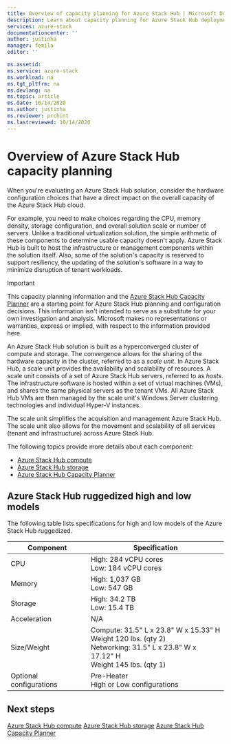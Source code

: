 ```yaml
---
title: Overview of capacity planning for Azure Stack Hub | Microsoft Docs
description: Learn about capacity planning for Azure Stack Hub deployments. See specifications for high and low models of the Azure Stack Hub ruggedized.
services: azure-stack
documentationcenter: ''
author: justinha
manager: femila
editor: ''

ms.assetid:
ms.service: azure-stack
ms.workload: na
ms.tgt_pltfrm: na
ms.devlang: na
ms.topic: article
ms.date: 10/14/2020
ms.author: justinha
ms.reviewer: prchint
ms.lastreviewed: 10/14/2020
---
```


# Overview of Azure Stack Hub capacity planning

When you're evaluating an Azure Stack Hub solution, consider the hardware configuration choices that have a direct impact on the overall capacity of the Azure Stack Hub cloud. 

For example, you need to make choices regarding the CPU, memory density, storage configuration, and overall solution scale or number of servers. Unlike a traditional virtualization solution, the simple arithmetic of these components to determine usable capacity doesn't apply. Azure Stack Hub is built to host the infrastructure or management components within the solution itself. Also, some of the solution's capacity is reserved to support resiliency, the updating of the solution's software in a way to minimize disruption of tenant workloads. 

> [!IMPORTANT]
> This capacity planning information and the [Azure Stack Hub Capacity Planner](https://aka.ms/azstackcapacityplanner) are a starting point for Azure Stack Hub planning and configuration decisions. This information isn't intended to serve as a substitute for your own investigation and analysis. Microsoft makes no representations or warranties, express or implied, with respect to the information provided here.
 
An Azure Stack Hub solution is built as a hyperconverged cluster of compute and storage. The convergence allows for the sharing of the hardware capacity in the cluster, referred to as a *scale unit*. In Azure Stack Hub, a scale unit provides the availability and scalability of resources. A scale unit consists of a set of Azure Stack Hub servers, referred to as *hosts*. The infrastructure software is hosted within a set of virtual machines (VMs), and shares the same physical servers as the tenant VMs. All Azure Stack Hub VMs are then managed by the scale unit's Windows Server clustering technologies and individual Hyper-V instances. 

The scale unit simplifies the acquisition and management Azure Stack Hub. The scale unit also allows for the movement and scalability of all services (tenant and infrastructure) across Azure Stack Hub. 

The following topics provide more details about each component:

- [Azure Stack Hub compute](../operator/azure-stack-capacity-planning-compute.md?toc=/azure-stack/tdc/toc.json&bc=/azure-stack/breadcrumb/toc.json)
- [Azure Stack Hub storage](../operator/azure-stack-capacity-planning-storage.md?toc=/azure-stack/tdc/toc.json&bc=/azure-stack/breadcrumb/toc.json)
- [Azure Stack Hub Capacity Planner](../operator/azure-stack-app-service-capacity-planning.md?toc=/azure-stack/tdc/toc.json&bc=/azure-stack/breadcrumb/toc.json)

## Azure Stack Hub ruggedized high and low models

The following table lists specifications for high and low models of the Azure Stack Hub ruggedized.

| Component               | Specification |
|-------------------------|---------------|
| CPU                     |High: 284 vCPU cores<br>Low: 184 vCPU cores  |
| Memory                  |High: 1,037 GB<br>Low: 547 GB                |
| Storage                 |High: 34.2 TB<br>Low: 15.4 TB                |
| Acceleration            |N/A                                          |
| Size/Weight             |Compute: 31.5" L x 23.8" W x 15.33" H<br>Weight 120 lbs. (qty 2)<br>Networking: 31.5" L x 23.8" W x 17.12" H<br>Weight 145 lbs. (qty 1)              |
| Optional configurations |Pre-Heater<br>High or Low configurations     |

## Next steps

[Azure Stack Hub compute](../operator/azure-stack-capacity-planning-compute.md?toc=/azure-stack/tdc/toc.json&bc=/azure-stack/breadcrumb/toc.json)
[Azure Stack Hub storage](../operator/azure-stack-capacity-planning-storage.md?toc=/azure-stack/tdc/toc.json&bc=/azure-stack/breadcrumb/toc.json)
[Azure Stack Hub Capacity Planner](../operator/azure-stack-app-service-capacity-planning.md?toc=/azure-stack/tdc/toc.json&bc=/azure-stack/breadcrumb/toc.json)
